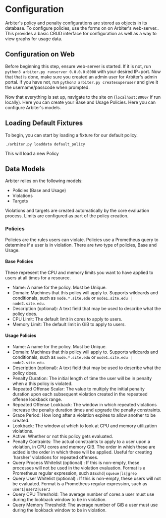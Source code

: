 # Configuration
Arbiter's policy and penalty configurations are stored as objects in its database. To configure policies, use the forms on on Arbiter's web-server.. This provides a basic CRUD interface for configuration as well as a way to view graphs for usage data.

## Configuration on Web
Before beginning this step, ensure web-server is started. If it is not, run `python3 arbiter.py runserver 0.0.0.0:8000` with your desired IP+port. Now that that is done, make sure you created an admin user for Arbiter's admin portal. If you have not, run `python3 arbiter.py createsuperuser` and give it the username/passcode when prompted.

Now that everything is set up, navigate to the site on (`localhost:8000/` if run locally). Here you can create your Base and Usage Policies. 
Here you can configure Arbiter's models. 

## Loading Default Fixtures
To begin, you can start by loading a fixture for our default policy.
```shell
./arbiter.py loaddata default_policy
```
This will load a new Policy 


## Data Models
Arbiter relies on the following models: 
- Policies (Base and Usage)
- Violations
- Targets

Violations and targets are created automatically by the core evaluation process. Limits are configured as part of the policy creation. 

### Policies
Policies are the rules users can violate. Policies use a Prometheus query to determine if a user is in violation. There are two type of policies, Base and Usage.

#### Base Policies
These represent the CPU and memory limits you want to have applied to users at all times for a resource. 
- Name: A name for the policy. Must be Unique.
- Domain: Machines that this policy will apply to. Supports wildcards and conditionals, such as `node.*.site.edu` or `node1.site.edu | node2.site.edu`. 
- Description (optional): A text field that may be used to describe what the policy does. 
- CPU Limit: The default limit in cores to apply to users.
- Memory Limit: The default limit in GiB to apply to users.

#### Usage Policies
- Name: A name for the policy. Must be Unique.
- Domain: Machines that this policy will apply to. Supports wildcards and conditionals, such as `node.*.site.edu` or `node1.site.edu | node2.site.edu`. 
- Description (optional): A text field that may be used to describe what the policy does.
- Penalty Duration: The initial length of time the user will be in penalty when a this policy is violated.
- Repeated Offense Scalar: The value to multiply the initial penalty duration upon each subsequent violation created in the repeateed offense lookback range.
- Repeated Offense Lookback: The window in which repeated violations increase the penalty duration times and upgrade the penalty constraints.
- Grace Period: How long after a violation expires to allow another to be created. 
- Lookback: The window at which to look at CPU and memory utilization violations. 
- Active: Whether or not this policy gets evaluated.
- Penalty Contraints: The actual constraints to apply to a user upon a violation, in CPU cores and memory GiB. The order in which these are added is the order in which these will be applied. Useful for creating 'harsher' violations for repeated offenses. 
- Query Process Whitelist (optional) : If this is non-empty, these processes will not be used in the violation evaluation. Format is a Prometheus regular expression, such as`sshd|squeue|ls|grep`
- Query User Whitelist (optional) : If this is non-empty, these users will not be evaluated. Format is a Prometheus regular expression, such as `user1|user2|user3`
- Query CPU Threshold: The average number of cores a user must use during the lookback window to be in violation.
- Query Memory Threshold: The average number of GiB a user must use during the lookback window to be in violation.
